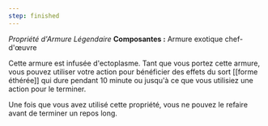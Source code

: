 ```yaml
---
step: finished
---
```

_Propriété d'Armure Légendaire_
__Composantes :__ Armure exotique chef-d'œuvre

Cette armure est infusée d'ectoplasme. Tant que vous portez cette armure, vous pouvez utiliser votre action pour bénéficier des effets du sort [[forme éthérée]] qui dure pendant 10 minute ou jusqu'à ce que vous utilisiez une action pour le terminer.

Une fois que vous avez utilisé cette propriété, vous ne pouvez le refaire avant de terminer un repos long.